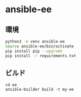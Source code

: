 # ansible-ee

## 環境
```sh
python3 -m venv ansible-ee
source ansible-ee/bin/activate
pip install pip --upgrade
pip install -r requirements.txt 
```

## ビルド
```
cd ee
ansible-builder build -t my-ee
```